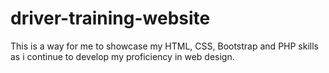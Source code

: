 # driver-training-website
This is a way for me to showcase my HTML, CSS, Bootstrap and PHP skills as i continue to develop my proficiency in web design.
